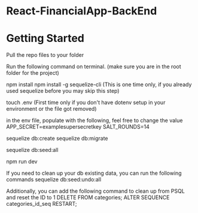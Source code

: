 # React-FinancialApp-BackEnd

# Getting Started
Pull the repo files to your folder

Run the following command on terminal. (make sure you are in the root folder for the project)


npm install
npm install -g sequelize-cli (This is one time only, if you already used sequelize before you may skip this step)

touch .env (First time only if you don't have dotenv setup in your environment or the file got removed)

in the env file, populate with the following, feel free to change the value
APP_SECRET=examplesupersecretkey
SALT_ROUNDS=14

sequelize db:create
sequelize db:migrate

sequelize db:seed:all

npm run dev



If you need to clean up your db existing data, you can run the following commands
sequelize db:seed:undo:all

Additionally, you can add the following command to clean up from PSQL and reset the ID to 1
DELETE FROM categories;
ALTER SEQUENCE categories_id_seq RESTART;